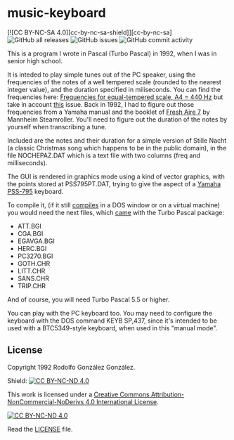 # music-keyboard

[![CC BY-NC-SA 4.0][cc-by-nc-sa-shield]][cc-by-nc-sa]
![GitHub all releases](https://img.shields.io/github/downloads/rgglez/music-keyboard/total) 
![GitHub issues](https://img.shields.io/github/issues/rgglez/music-keyboard) 
![GitHub commit activity](https://img.shields.io/github/commit-activity/y/rgglez/music-keyboard)

This is a program I wrote in Pascal (Turbo Pascal) in 1992, when I was in senior high school.

It is inteded to play simple tunes out of the PC speaker, using the frequencies of the notes of a well tempered scale (rounded to the nearest integer value), and the duration specified in miliseconds. You can find the frequencies here: [Frequencies for equal-tempered scale, A4 = 440 Hz](https://pages.mtu.edu/~suits/notefreqs.html) but take in account [this](https://youtu.be/HlIZJh4Cg1E?si=GrgpeadlIwh4a5cH) issue. Back in 1992, I had to figure out those frequencies from a Yamaha manual and the booklet of [Fresh Aire 7](https://open.spotify.com/album/0E9fy8FlLTaBBg9t9i5NJc?si=biqHVUIoRVG9uDWsDxQdWQ) by Mannheim Steamroller. You'll need to figure out the duration of the notes by yourself when transcribing a tune.

Included are the notes and their duration for a simple version of Stille Nacht (a classic Christmas song which happens to be in the public domain), in the file NOCHEPAZ.DAT which is a text file with two columns (freq and milliseconds).

The GUI is rendered in graphics mode using a kind of vector graphics, with the points stored at PSS795PT.DAT, trying to give the aspect of a [Yamaha PSS-795](https://uk.yamaha.com/files/download/other_assets/5/317385/PSS795S2.pdf) keyboard.

To compile it, (if it still [compiles](https://www.youtube.com/watch?v=cbGAv0TWx0k) in a DOS window or on a virtual machine) you would need the next files, which [came](https://www.javiergutierrezchamorro.com/los-archivos-bgi-y-svga-bgi-4-00/) with the Turbo Pascal package:

* ATT.BGI
* CGA.BGI
* EGAVGA.BGI
* HERC.BGI
* PC3270.BGI
* GOTH.CHR
* LITT.CHR
* SANS.CHR
* TRIP.CHR

And of course, you will need Turbo Pascal 5.5 or higher.

You can play with the PC keyboard too. You may need to configure the keyboard with the DOS command KEYB SP,437, since it's intended to be used with a BTC5349-style keyboard, when used in this "manual mode".

## License

Copyright 1992 Rodolfo González González.

Shield: [![CC BY-NC-ND 4.0][cc-by-nc-nd-shield]][cc-by-nc-nd]

This work is licensed under a
[Creative Commons Attribution-NonCommercial-NoDerivs 4.0 International License][cc-by-nc-nd].

[![CC BY-NC-ND 4.0][cc-by-nc-nd-image]][cc-by-nc-nd]

[cc-by-nc-nd]: http://creativecommons.org/licenses/by-nc-nd/4.0/
[cc-by-nc-nd-image]: https://licensebuttons.net/l/by-nc-nd/4.0/88x31.png
[cc-by-nc-nd-shield]: https://img.shields.io/badge/License-CC%20BY--NC--ND%204.0-lightgrey.svg

Read the [LICENSE](LICENSE.txt) file.
